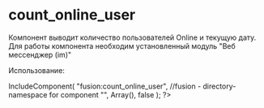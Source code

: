 count_online_user
=================
Компонент выводит количество пользователей Online и текущую дату.
Для работы компонента необходим установленный модуль "Веб мессенджер (im)"

Использование:
<?
	$APPLICATION->IncludeComponent(
		"fusion:count_online_user", //fusion - directory-namespace for component
		"",
		Array(),
	false
	);
?>
